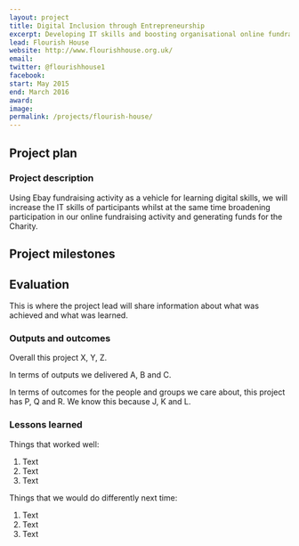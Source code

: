 ```yaml
---
layout: project
title: Digital Inclusion through Entrepreneurship 
excerpt: Developing IT skills and boosting organisational online fundraising activity 
lead: Flourish House
website: http://www.flourishhouse.org.uk/
email: 
twitter: @flourishhouse1 
facebook: 
start: May 2015
end: March 2016
award: 
image:
permalink: /projects/flourish-house/ 
---
```


## Project plan

### Project description

Using Ebay fundraising activity as a vehicle for learning digital skills, we will increase the IT skills of participants whilst at the same time broadening participation in our online fundraising activity and generating funds for the Charity.


## Project milestones



## Evaluation

This is where the project lead will share information about what was achieved and what was learned.

### Outputs and outcomes

Overall this project X, Y, Z.

In terms of outputs we delivered A, B and C.

In terms of outcomes for the people and groups we care about, this project has P, Q and R. We know this because J, K and L.

### Lessons learned

Things that worked well:

1. Text
2. Text
3. Text

Things that we would do differently next time:

1. Text
2. Text
3. Text
